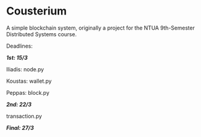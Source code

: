 # 							Cousterium
A simple blockchain system, originally a project for the NTUA 9th-Semester Distributed Systems course.



Deadlines:

***1st: 15/3***

Iliadis: node.py

Koustas: wallet.py

 Peppas: block.py

***2nd: 22/3***

transaction.py

***Final: 27/3***

